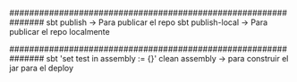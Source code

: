 ###############################################################
sbt publish -> Para publicar el repo
sbt publish-local -> Para publicar el repo localmente

###############################################################
sbt 'set test in assembly := {}' clean assembly  ->  para construir el jar para el deploy